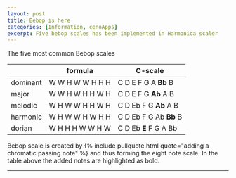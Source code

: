 ```yaml
---
layout: post
title: Bebop is here
categories: [Information, cenoApps]
excerpt: Five bebop scales has been implemented in Harmonica scaler
---
```


The five most common Bebop scales   


|                | formula          | C-scale                 |
| -------------- | -----------------| ----------------------- |
| dominant       | W W H W W H H H  |  C D E F G A **Bb** B   |
| major          | W W H W H H W H  |  C D E F G **Ab** A B   |
| melodic        | W H W W H H W H  |  C D Eb F G **Ab** A B  |
| harmonic       | W H W W H W H H  |  C D Eb F G Ab **Bb** B |
| dorian         | W H H H W W H W  |  C D Eb **E** F G A Bb  |


Bebop scale is created by {% include pullquote.html quote="adding a chromatic passing note" %} and thus forming the eight note scale.
In the table above the added notes are highlighted as bold.


---------------------------------------
